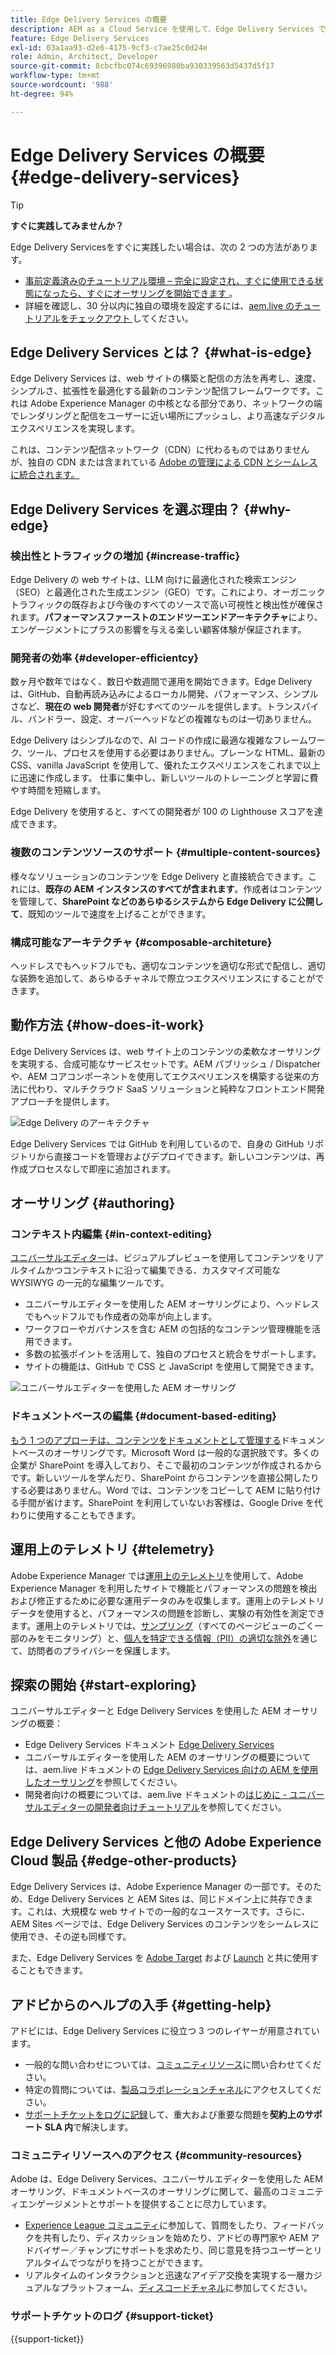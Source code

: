 ```yaml
---
title: Edge Delivery Services の概要
description: AEM as a Cloud Service を使用して、Edge Delivery Services で提供されるパフォーマンスと完璧な Lighthouse スコアを活用する方法について説明します。
feature: Edge Delivery Services
exl-id: 03a1aa93-d2e6-4175-9cf3-c7ae25c0d24e
role: Admin, Architect, Developer
source-git-commit: 8cbcfbc074c69396980ba930339563d5437d5f17
workflow-type: tm+mt
source-wordcount: '988'
ht-degree: 94%

---
```



# Edge Delivery Services の概要 {#edge-delivery-services}

>[!TIP]
>
>**すぐに実践してみませんか？**
>
>Edge Delivery Servicesをすぐに実践したい場合は、次の 2 つの方法があります。
>* [ 事前定義済みのチュートリアル環境 – 完全に設定され、すぐに使用できる状態になったら、すぐにオーサリングを開始できます ](https://www.aem.live/developer/ue-trial)。
>* 詳細を確認し、30 分以内に独自の環境を設定するには、[aem.live のチュートリアルをチェックアウト ](https://www.aem.live/developer/ue-tutorial) してください。

## Edge Delivery Services とは？ {#what-is-edge}

Edge Delivery Services は、web サイトの構築と配信の方法を再考し、速度、シンプルさ、拡張性を最適化する最新のコンテンツ配信フレームワークです。これは Adobe Experience Manager の中核となる部分であり、ネットワークの端でレンダリングと配信をユーザーに近い場所にプッシュし、より高速なデジタルエクスペリエンスを実現します。

これは、コンテンツ配信ネットワーク（CDN）に代わるものではありませんが、独自の CDN または含まれている [Adobe の管理による CDN とシームレスに統合されます。](/help/implementing/dispatcher/cdn.md)

## Edge Delivery Services を選ぶ理由？ {#why-edge}

### 検出性とトラフィックの増加 {#increase-traffic}

Edge Delivery の web サイトは、LLM 向けに最適化された検索エンジン（SEO）と最適化された生成エンジン（GEO）です。これにより、オーガニックトラフィックの既存および今後のすべてのソースで高い可視性と検出性が確保されます。**パフォーマンスファーストのエンドツーエンドアーキテクチャ**&#x200B;により、エンゲージメントにプラスの影響を与える楽しい顧客体験が保証されます。

### 開発者の効率 {#developer-efficientcy}

数ヶ月や数年ではなく、数日や数週間で運用を開始できます。Edge Delivery は、GitHub、自動再読み込みによるローカル開発、パフォーマンス、シンプルさなど、**現在の web 開発者**&#x200B;が好むすべてのツールを提供します。トランスパイル、バンドラー、設定、オーバーヘッドなどの複雑なものは一切ありません。

Edge Delivery はシンプルなので、AI コードの作成に最適な複雑なフレームワーク、ツール、プロセスを使用する必要はありません。プレーンな HTML、最新の CSS、vanilla JavaScript を使用して、優れたエクスペリエンスをこれまで以上に迅速に作成します。 仕事に集中し、新しいツールのトレーニングと学習に費やす時間を短縮します。

Edge Delivery を使用すると、すべての開発者が 100 の Lighthouse スコアを達成できます。

### 複数のコンテンツソースのサポート {#multiple-content-sources}

様々なソリューションのコンテンツを Edge Delivery と直接統合できます。これには、**既存の AEM インスタンスのすべてが含まれます**。作成者はコンテンツを管理して、**SharePoint などのあらゆるシステムから Edge Delivery に公開して**、既知のツールで速度を上げることができます。

### 構成可能なアーキテクチャ {#composable-architeture}

ヘッドレスでもヘッドフルでも、適切なコンテンツを適切な形式で配信し、適切な装飾を追加して、あらゆるチャネルで際立つエクスペリエンスにすることができます。

## 動作方法 {#how-does-it-work}

Edge Delivery Services は、web サイト上のコンテンツの柔軟なオーサリングを実現する、合成可能なサービスセットです。AEM パブリッシュ / Dispatcher や、AEM コアコンポーネントを使用してエクスペリエンスを構築する従来の方法に代わり、マルチクラウド SaaS ソリューションと純粋なフロントエンド開発アプローチを提供します。

![Edge Delivery のアーキテクチャ](assets/aem-with-eds-architecture.png)

Edge Delivery Services では GitHub を利用しているので、自身の GitHub リポジトリから直接コードを管理およびデプロイできます。新しいコンテンツは、再作成プロセスなしで即座に追加されます。

## オーサリング {#authoring}

### コンテキスト内編集 {#in-context-editing}

[ユニバーサルエディター](/help/implementing/universal-editor/introduction.md)は、ビジュアルプレビューを使用してコンテンツをリアルタイムかつコンテキストに沿って編集できる、カスタマイズ可能な WYSIWYG の一元的な編集ツールです。

* ユニバーサルエディターを使用した AEM オーサリングにより、ヘッドレスでもヘッドフルでも作成者の効率が向上します。
* ワークフローやガバナンスを含む AEM の包括的なコンテンツ管理機能を活用できます。
* 多数の拡張ポイントを活用して、独自のプロセスと統合をサポートします。
* サイトの機能は、GitHub で CSS と JavaScript を使用して開発できます。

![ユニバーサルエディターを使用した AEM オーサリング](assets/wysiwyg-authoring.png)

### ドキュメントベースの編集 {#document-based-editing}

[もう 1 つのアプローチは、コンテンツをドキュメントとして管理する](https://www.aem.live/docs/authoring)ドキュメントベースのオーサリングです。Microsoft Word は一般的な選択肢です。多くの企業が SharePoint を導入しており、そこで最初のコンテンツが作成されるからです。新しいツールを学んだり、SharePoint からコンテンツを直接公開したりする必要はありません。Word では、コンテンツをコピーして AEM に貼り付ける手間が省けます。SharePoint を利用していないお客様は、Google Drive を代わりに使用することもできます。

## 運用上のテレメトリ {#telemetry}

Adobe Experience Manager では[運用上のテレメトリ](https://www.aem.live/docs/operational-telemetry)を使用して、Adobe Experience Manager を利用したサイトで機能とパフォーマンスの問題を検出および修正するために必要な運用データのみを収集します。運用上のテレメトリデータを使用すると、パフォーマンスの問題を診断し、実験の有効性を測定できます。運用上のテレメトリでは、[サンプリング](https://www.aem.live/docs/operational-telemetry#operational-telemetry-data-is-sampled)（すべてのページビューのごく一部のみをモニタリング）と、[個人を特定できる情報（PII）の適切な除外](https://www.aem.live/docs/operational-telemetry#what-data-is-being-collected)を通じて、訪問者のプライバシーを保護します。

## 探索の開始 {#start-exploring}

ユニバーサルエディターと Edge Delivery Services を使用した AEM オーサリングの概要：

* Edge Delivery Services ドキュメント [Edge Delivery Services](https://www.aem.live)
* ユニバーサルエディターを使用した AEM のオーサリングの概要については、aem.live ドキュメントの [Edge Delivery Services 向けの AEM を使用したオーサリング](https://www.aem.live/docs/aem-authoring)を参照してください。
* 開発者向けの概要については、aem.live ドキュメントの[はじめに - ユニバーサルエディターの開発者向けチュートリアル](https://www.aem.live/developer/ue-tutorial)を参照してください。

## Edge Delivery Services と他の Adobe Experience Cloud 製品 {#edge-other-products}

Edge Delivery Services は、Adobe Experience Manager の一部です。そのため、Edge Delivery Services と AEM Sites は、同じドメイン上に共存できます。これは、大規模な web サイトでの一般的なユースケースです。さらに、AEM Sites ページでは、Edge Delivery Services のコンテンツをシームレスに使用でき、その逆も同様です。

また、Edge Delivery Services を [Adobe Target](https://www.aem.live/developer/target-integration) および [Launch](https://experienceleague.adobe.com/ja/docs/experience-platform/tags/home) と共に使用することもできます。

## アドビからのヘルプの入手 {#getting-help}

アドビには、Edge Delivery Services に役立つ 3 つのレイヤーが用意されています。

* 一般的な問い合わせについては、[コミュニティリソース](#community-resources)に問い合わせてください。
* 特定の質問については、[製品コラボレーションチャネル](#collaboration-channel)にアクセスしてください。
* [サポートチケットをログに記録](#support-ticket)して、重大および重要な問題を&#x200B;**契約上のサポート SLA 内**&#x200B;で解決します。

### コミュニティリソースへのアクセス {#community-resources}

Adobe は、Edge Delivery Services、ユニバーサルエディターを使用した AEM オーサリング、ドキュメントベースのオーサリングに関して、最高のコミュニティエンゲージメントとサポートを提供することに尽力しています。

* [Experience League コミュニティ](https://adobe.ly/3Q6kTKl)に参加して、質問をしたり、フィードバックを共有したり、ディスカッションを始めたり、アドビの専門家や AEM アドバイザー／チャンプにサポートを求めたり、同じ意見を持つユーザーとリアルタイムでつながりを持つことができます。
* リアルタイムのインタラクションと迅速なアイデア交換を実現する一層カジュアルなプラットフォーム、[ディスコードチャネル](https://discord.gg/aem-live)に参加してください。

### サポートチケットのログ {#support-ticket}

{{support-ticket}}
